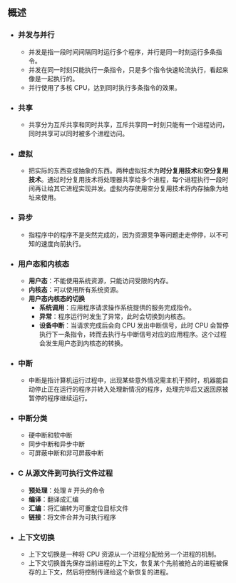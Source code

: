 ## 概述
- ### 并发与并行
  - 并发是指一段时间间隔同时运行多个程序，并行是同一时刻运行多条指令。
  - 并发在同一时刻只能执行一条指令，只是多个指令快速轮流执行，看起来像是一起执行的。
  - 并行使用了多核 CPU，达到同时执行多条指令的效果。
- ### 共享
  - 共享分为互斥共享和同时共享，互斥共享同一时刻只能有一个进程访问，同时共享可以同时被多个进程访问。
- ### 虚拟
  - 把实际的东西变成抽象的东西。两种虚拟技术为**时分复用技术**和**空分复用技术**。通过时分复用技术将处理器共享给多个进程，每个进程执行一段时间再让给其它进程实现并发。虚拟内存使用空分复用技术将内存抽象为地址来使用。
- ### 异步
  - 指程序中的程序不是突然完成的，因为资源竞争等问题走走停停，以不可知的速度向前执行。
- ### 用户态和内核态
  - **用户态**：不能使用系统资源，只能访问受限的内存。
  - **内核态**：可以使用所有系统资源。
  - **用户态内核态的切换**
    - **系统调用**：应用程序请求操作系统提供的服务完成指令。
    - **异常**：程序运行时发生了异常，此时会切换到内核态。
    - **设备中断**：当请求完成后会向 CPU 发出中断信号，此时 CPU 会暂停执行下一条指令，转而去执行与中断信号对应的应用程序。这个过程会发生用户态到内核态的转换。
- ### 中断
  - 中断是指计算机运行过程中，出现某些意外情况需主机干预时，机器能自动停止正在运行的程序并转入处理新情况的程序，处理完毕后又返回原被暂停的程序继续运行。
- ### 中断分类
  - 硬中断和软中断
  - 同步中断和异步中断
  - 可屏蔽中断和非可屏蔽中断
- ### C 从源文件到可执行文件过程
  - **预处理**：处理 # 开头的命令
  - **编译**：翻译成汇编
  - **汇编**：将汇编转为可重定位目标文件
  - **链接**：将文件合并为可执行程序
- ### 上下文切换
  - 上下文切换是一种将 CPU 资源从一个进程分配给另一个进程的机制。
  - 上下文切换首先保存当前进程的上下文，恢复某个先前被抢占的进程被保存的上下文，然后将控制传递给这个新恢复的进程。